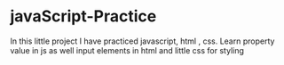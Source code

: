 # javaScript-Practice
In this little project I have practiced javascript, html , css. Learn property value in js as well input elements in html and little css for styling
